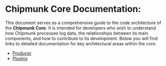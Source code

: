 # Chipmunk Core Documentation:

This document serves as a comprehensive guide to the code architecture of the **Chipmunk Core**. It is intended for developers who wish to understand how Chipmunk processes log data, the relationships between its main components, and how to contribute to its development. Below you will find links to detailed documentation for key architectural areas within the core.

- [Producer](./producer.md)
- [Plugins](./plugins.md)
